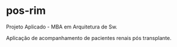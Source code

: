 # pos-rim
Projeto Aplicado - MBA em Arquitetura de Sw.

Aplicação de acompanhamento de pacientes renais pós transplante. 
